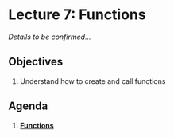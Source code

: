 <!---
{"next":"Lectures_class2/Lecture8.md","title":"Functions - 6/11"}
-->

# Lecture 7: Functions

*Details to be confirmed...*

## Objectives

1. Understand how to create and call functions

## Agenda

1. **[Functions](../Topics/nb/functions.ipynb)**